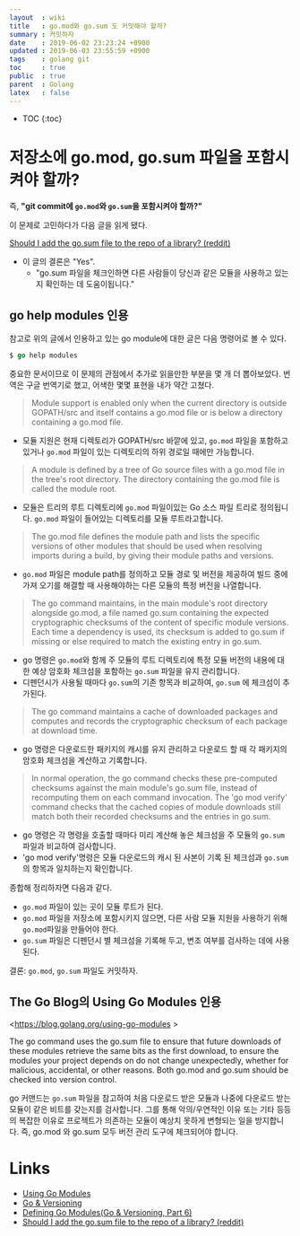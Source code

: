 ```yaml
---
layout  : wiki
title   : go.mod와 go.sum 도 커밋해야 할까?
summary : 커밋하자
date    : 2019-06-02 23:23:24 +0900
updated : 2019-06-03 23:55:59 +0900
tags    : golang git
toc     : true
public  : true
parent  : Golang
latex   : false
---
```

* TOC
{:toc}


# 저장소에 go.mod, go.sum 파일을 포함시켜야 할까?

즉, **"git commit에 `go.mod`와 `go.sum`을 포함시켜야 할까?"**

이 문제로 고민하다가 다음 글을 읽게 됐다.

[Should I add the go.sum file to the repo of a library? (reddit)](https://www.reddit.com/r/golang/comments/97dxj1/should_i_add_the_gosum_file_to_the_repo_of_a/e47m38p/ )

* 이 글의 결론은 "Yes".
    * "go.sum 파일을 체크인하면 다른 사람들이 당신과 같은 모듈을 사용하고 있는지 확인하는 데 도움이됩니다."

## go help modules 인용

참고로 위의 글에서 인용하고 있는 go module에 대한 글은 다음 명령어로 볼 수 있다.

```go
$ go help modules
```

중요한 문서이므로 이 문제의 관점에서 추가로 읽을만한 부분을 몇 개 더 뽑아보았다. 번역은 구글 번역기로 했고, 어색한 몇몇 표현을 내가 약간 고쳤다.

> Module support is enabled only when the current directory is outside GOPATH/src and itself contains a go.mod file or is below a directory containing a go.mod file.

* 모듈 지원은 현재 디렉토리가 GOPATH/src 바깥에 있고, `go.mod` 파일을 포함하고 있거나 `go.mod` 파일이 있는 디렉토리의 하위 경로일 때에만 가능합니다.

> A module is defined by a tree of Go source files with a go.mod file in the tree's root directory. The directory containing the go.mod file is called the module root.

* 모듈은 트리의 루트 디렉토리에 `go.mod` 파일이있는 Go 소스 파일 트리로 정의됩니다. `go.mod` 파일이 들어있는 디렉토리를 모듈 루트라고합니다.

> The go.mod file defines the module path and lists the specific versions of other modules that should be used when resolving imports during a build, by giving their module paths and versions.

* `go.mod` 파일은 module path를 정의하고 모듈 경로 및 버전을 제공하여 빌드 중에 가져 오기를 해결할 때 사용해야하는 다른 모듈의 특정 버전을 나열합니다.

> The go command maintains, in the main module's root directory alongside go.mod, a file named go.sum containing the expected cryptographic checksums of the content of specific module versions. Each time a dependency is used, its checksum is added to go.sum if missing or else required to match the existing entry in go.sum.

* go 명령은 `go.mod`와 함께 주 모듈의 루트 디렉토리에 특정 모듈 버전의 내용에 대한 예상 암호화 체크섬을 포함하는 `go.sum` 파일을 유지 관리합니다.
* 디펜던시가 사용될 때마다 `go.sum`의 기존 항목과 비교하여, `go.sum` 에 체크섬이 추가된다.

> The go command maintains a cache of downloaded packages and computes and records the cryptographic checksum of each package at download time.

* go 명령은 다운로드한 패키지의 캐시를 유지 관리하고 다운로드 할 때 각 패키지의 암호화 체크섬을 계산하고 기록합니다.

> In normal operation, the go command checks these pre-computed checksums against the main module's go.sum file, instead of recomputing them on each command invocation. The 'go mod verify' command checks that the cached copies of module downloads still match both their recorded checksums and the entries in go.sum.

* go 명령은 각 명령을 호출할 때마다 미리 계산해 놓은 체크섬을 주 모듈의 `go.sum` 파일과 비교하여 검사합니다.
* 'go mod verify'명령은 모듈 다운로드의 캐시 된 사본이 기록 된 체크섬과 `go.sum`의 항목과 일치하는지 확인합니다.


종합해 정리하자면 다음과 같다.

* `go.mod` 파일이 있는 곳이 모듈 루트가 된다.
* `go.mod` 파일을 저장소에 포함시키지 않으면, 다른 사람 모듈 지원을 사용하기 위해 `go.mod`파일을 만들어야 한다.
* `go.sum` 파일은 디펜던시 별 체크섬을 기록해 두고, 변조 여부를 검사하는 데에 사용된다.

결론: `go.mod`, `go.sum` 파일도 커밋하자.


## The Go Blog의 Using Go Modules 인용

<https://blog.golang.org/using-go-modules >

>
The go command uses the go.sum file to ensure that future downloads of these modules retrieve the same bits as the first download, to ensure the modules your project depends on do not change unexpectedly, whether for malicious, accidental, or other reasons. Both go.mod and go.sum should be checked into version control.

go 커맨드는 `go.sum` 파일을 참고하여 처음 다운로드 받은 모듈과 나중에 다운로드 받는 모듈이
같은 비트를 갖는지를 검사합니다.
그를 통해 악의/우연적인 이유 또는 기타 등등의 복잡한 이유로
프로젝트가 의존하는 모듈이 예상치 못하게 변형되는 일을 방지합니다.
즉, go.mod 와 go.sum 모두 버전 관리 도구에 체크되어야 합니다.

# Links

* [Using Go Modules](https://blog.golang.org/using-go-modules )
* [Go & Versioning](https://research.swtch.com/vgo )
* [Defining Go Modules(Go & Versioning, Part 6)](https://research.swtch.com/vgo-module )
* [Should I add the go.sum file to the repo of a library? (reddit)](https://www.reddit.com/r/golang/comments/97dxj1/should_i_add_the_gosum_file_to_the_repo_of_a/ )
